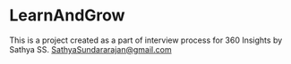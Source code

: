 # LearnAndGrow
This is a project created as a part of interview process for 360 Insights by Sathya SS.
SathyaSundararajan@gmail.com
